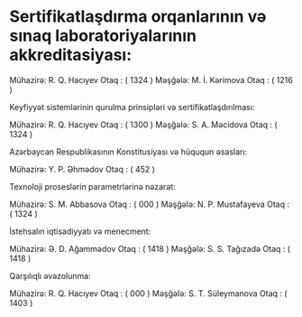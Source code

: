 # Sertifikatlaşdırma orqanlarının və sınaq laboratoriyalarının akkreditasiyası:

Mühazirə: R. Q. Hacıyev
Otaq : (  1324 )
Məşğələ: M. İ. Kərimova
Otaq : ( 1216 )

Keyfiyyət sistemlərinin qurulma prinsipləri və sertifikatlaşdırılması:

Mühazirə: R. Q. Hacıyev
Otaq : ( 1300 )
Məşğələ: S. A. Məcidova
Otaq : ( 1324 )


Azərbaycan Respublikasının Konstitusiyası və hüququn əsasları:

Mühazirə: Y. P. Əhmədov
Otaq : (  452 )

Texnoloji proseslərin parametrlərinə nəzarət:

Mühazirə: S. M. Abbasova
Otaq : (  000 )
Məşğələ: N. P. Mustafayeva
Otaq : ( 1324 )

İstehsalın iqtisadiyyatı və menecment:

Mühazirə: Ə. D. Ağammədov
Otaq : ( 1418 )
Məşğələ: S. S. Tağızadə
Otaq : ( 1418 )

Qarşılıqlı əvəzolunma:

Mühazirə: R. Q. Hacıyev
Otaq : ( 000 )
Məşğələ: S. T. Süleymanova
Otaq : ( 1403 )

